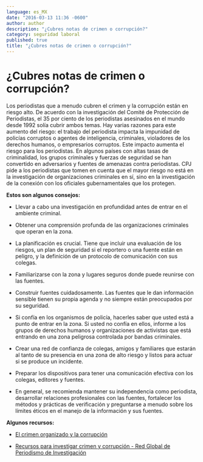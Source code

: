 ```yaml
---
language: es_MX
date: "2016-03-13 11:36 -0600"
author: author
description: "¿Cubres notas de crimen o corrupción?"
category: seguridad laboral
published: true
title: "¿Cubres notas de crimen o corrupción?"
---
```


# ¿Cubres notas de crimen o corrupción?

Los periodistas que a menudo cubren el crimen y la corrupción están en riesgo alto. De acuerdo con la investigación del Comité de Protección de Periodistas, el 35 por ciento de los periodistas asesinados en el mundo desde 1992 solía cubrir ambos temas. Hay varias razones para este aumento del riesgo: el trabajo del periodista impacta la impunidad de policías corruptos o agentes de inteligencia, criminales, violadores de los derechos humanos, o empresarios corruptos. Este impacto aumenta el riesgo para los periodistas. En algunos países con altas tasas de criminalidad, los grupos criminales y fuerzas de seguridad se han convertido en adversarios y fuentes de amenazas contra periodistas.
CPJ pide a los periodistas que tomen en cuenta que el mayor riesgo no está en la investigación de organizaciones criminales en sí, sino en la investigación de la conexión con los oficiales gubernamentales que los protegen.
 
**Estos son algunos consejos:**

- Llevar a cabo una investigación en profundidad antes de entrar en el ambiente criminal.

- Obtener una comprensión profunda de las organizaciones criminales que operan en la zona.

- La planificación es crucial. Tiene que incluir una evaluación de los riesgos, un plan de seguridad si el reportero o una fuente están en peligro, y la definición de un protocolo de comunicación con sus colegas.

- Familiarizarse con la zona y lugares seguros donde puede reunirse con las fuentes.

- Construir fuentes cuidadosamente. Las fuentes que le dan información sensible tienen su propia agenda y no siempre están preocupados por su seguridad.

- Si confía en los organismos de policía, hacerles saber que usted está a punto de entrar en la zona. Si usted no confía en ellos, informe a los grupos de derechos humanos y organizaciones de activistas que está entrando en una zona peligrosa controlada por bandas criminales.

- Crear una red de confianza de colegas, amigos y familiares que estarán al tanto de su presencia en una zona de alto riesgo y listos para actuar si se produce un incidente.

- Preparar los dispositivos para tener una comunicación efectiva con los colegas, editores y fuentes.

- En general, se recomienda mantener su independencia como periodista, desarrollar relaciones profesionales con las fuentes, fortalecer los métodos y prácticas de verificación y preguntarse a menudo sobre los límites éticos en el manejo de la información y sus fuentes.

**Algunos recursos:**

- [El crimen organizado y la corrupción](http://bit.ly/1NCcHG9)

- [Recursos para investigar crimen y corrupción - Red Global de Periodismo de Investigación](http://bit.ly/1oa7l0g)
